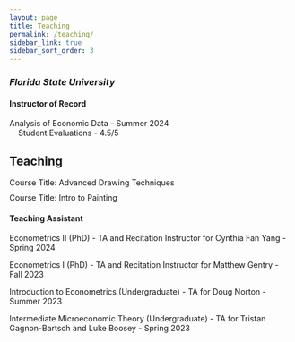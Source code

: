 ```yaml
---
layout: page
title: Teaching
permalink: /teaching/
sidebar_link: true
sidebar_sort_order: 3
---
```


### *Florida State University*

#### Instructor of Record

Analysis of Economic Data - Summer 2024 <br>
<span style="color:gray-6">
&nbsp;&nbsp;&nbsp;&nbsp;Student Evaluations - 4.5/5
</span>

## Teaching

<style>
  summary {
    list-style: none; /* Removes the default arrow */
    cursor: pointer;
    position: relative;
  }

  details {
    margin-bottom: 10px;
  }
</style>

<details>
  <summary>Course Title: Advanced Drawing Techniques</summary>
  <p><strong>Description:</strong> A deep dive into advanced drawing techniques, focusing on shading, perspective, and composition.</p>
  <p><strong>Year:</strong> 2023</p>
  <p><strong>Topics:</strong> Portrait Drawing, Figure Studies, Landscape Sketching</p>
</details>

<details>
  <summary>Course Title: Intro to Painting</summary>
  <p><strong>Description:</strong> An introduction to various painting methods and media, including oil and acrylic.</p>
  <p><strong>Year:</strong> 2022</p>
  <p><strong>Topics:</strong> Color Theory, Brush Techniques, Canvas Preparation</p>
</details>

  

#### Teaching Assistant

Econometrics II (PhD) - TA and Recitation Instructor for Cynthia Fan Yang - Spring 2024

Econometrics I (PhD) - TA and Recitation Instructor for Matthew Gentry - Fall 2023

Introduction to Econometrics (Undergraduate) - TA for Doug Norton - Summer 2023

Intermediate Microeconomic Theory (Undergraduate) - TA for Tristan Gagnon-Bartsch and Luke Boosey - Spring 2023

